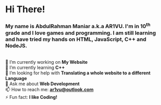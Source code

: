 # Hi There!
<h3>My name is AbdulRahman Maniar a.k.a AR1VU. I'm in 10<sup>th</sup> grade and I love games and programming.
I am still learning and have tried my hands on HTML, JavaScript, C++ and NodeJS.</h3>

<br>🔭 I’m currently working on <b>My Website</b>
<br>🌱 I’m currently learning <b>C++</b>
<br>🤔 I’m looking for help with <b>Translating a whole website to a different Language</b>
<br>💬 Ask me about <b>Web Development</b>
<br>📫 How to reach me: <b>ar1vu@outlook.com</b>
<br>⚡ Fun fact: <b>I like Coding!</b>
<!--- 👯 I’m looking to collaborate on <b></b>--> 
